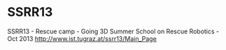 # SSRR13
SSRR13 - Rescue camp - Going 3D
Summer School on Rescue Robotics - Oct 2013
http://www.ist.tugraz.at/ssrr13/Main_Page
